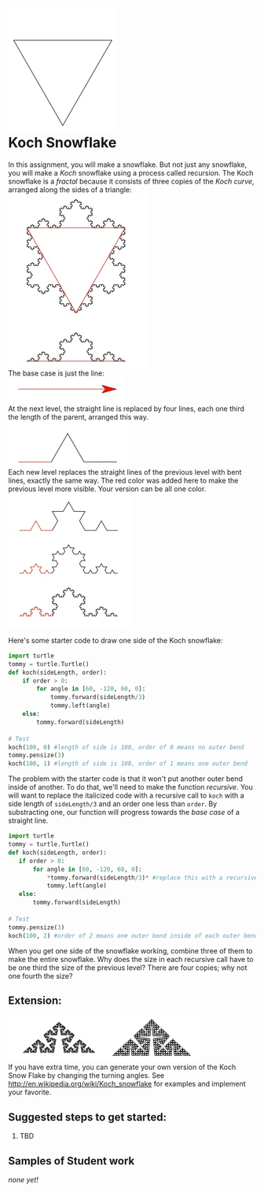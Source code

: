 ![](kochflake.gif)   
Koch Snowflake
===============
In this assignment, you will  make a snowflake. But not just any snowflake, you will make a *Koch* snowflake using a process called recursion. The Koch snowflake is a *fractal* because it consists of three copies of the *Koch curve*, arranged along the sides of a triangle:   
![](KochSnowFlake2.PNG)   
The base case is just the line:   
![](KochSnowFlake3.PNG)   
At the next level, the straight line is replaced by four lines, each one third the length of the parent, arranged this way.   
![](KochSnowFlake4.PNG)   
Each new level replaces the straight lines of the previous level with bent lines, exactly the same way. The red color was added here to make the previous level more visible. Your version can be all one color.   
![](KochSnowFlake5.PNG)   


Here's some starter code to draw one side of the Koch snowflake:
```Python
import turtle
tommy = turtle.Turtle()
def koch(sideLength, order):
    if order > 0:
        for angle in [60, -120, 60, 0]:
            tommy.forward(sideLength/3)
            tommy.left(angle)
    else:
        tommy.forward(sideLength)

# Test
koch(100, 0) #length of side is 100, order of 0 means no outer bend
tommy.pensize(3)
koch(100, 1) #length of side is 100, order of 1 means one outer bend
```

The problem with the starter code is that it won't put another outer bend inside of another. To do that, we'll need to make the function *recursive*. You will want to replace the italicized code with a recursive call to `koch` with a side length of `sideLength/3` and an order one less than `order`. By substracting one, our function will progress towards the *base case* of a straight line.
 
 ```Python
import turtle
tommy = turtle.Turtle()
def koch(sideLength, order):
    if order > 0:
        for angle in [60, -120, 60, 0]:
            *tommy.forward(sideLength/3)* #replace this with a recursive call to koch
            tommy.left(angle)
    else:
        tommy.forward(sideLength)

# Test
tommy.pensize(3)
koch(100, 2) #order of 2 means one outer bend inside of each outer bend
```

When you get one side of the snowflake working, combine three of them to make the entire snowflake. Why does the size in each recursive call have to be one third the size of the previous level? There are four copies; why not one fourth the size? 

Extension:
---------
![](KochCurve.PNG)   
If you have extra time, you can generate your own version of the Koch Snow Flake by changing the turning angles. See http://en.wikipedia.org/wiki/Koch_snowflake for examples and implement your favorite.




Suggested steps to get started:
---------------------------------
1. TBD

Samples of Student work
-----------------------
*none yet!*
